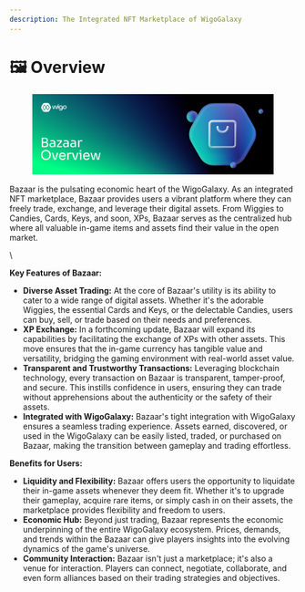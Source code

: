 ```yaml
---
description: The Integrated NFT Marketplace of WigoGalaxy
---
```


# 🖼️ Overview

<figure><img src="../.gitbook/assets/Overview (1).png" alt=""><figcaption></figcaption></figure>

Bazaar is the pulsating economic heart of the WigoGalaxy. As an integrated NFT marketplace, Bazaar provides users a vibrant platform where they can freely trade, exchange, and leverage their digital assets. From Wiggies to Candies, Cards, Keys, and soon, XPs, Bazaar serves as the centralized hub where all valuable in-game items and assets find their value in the open market.

\


**Key Features of Bazaar:**

* **Diverse Asset Trading:** At the core of Bazaar's utility is its ability to cater to a wide range of digital assets. Whether it's the adorable Wiggies, the essential Cards and Keys, or the delectable Candies, users can buy, sell, or trade based on their needs and preferences.
* **XP Exchange:** In a forthcoming update, Bazaar will expand its capabilities by facilitating the exchange of XPs with other assets. This move ensures that the in-game currency has tangible value and versatility, bridging the gaming environment with real-world asset value.
* **Transparent and Trustworthy Transactions:** Leveraging blockchain technology, every transaction on Bazaar is transparent, tamper-proof, and secure. This instills confidence in users, ensuring they can trade without apprehensions about the authenticity or the safety of their assets.
* **Integrated with WigoGalaxy:** Bazaar's tight integration with WigoGalaxy ensures a seamless trading experience. Assets earned, discovered, or used in the WigoGalaxy can be easily listed, traded, or purchased on Bazaar, making the transition between gameplay and trading effortless.

**Benefits for Users:**

* **Liquidity and Flexibility:** Bazaar offers users the opportunity to liquidate their in-game assets whenever they deem fit. Whether it's to upgrade their gameplay, acquire rare items, or simply cash in on their assets, the marketplace provides flexibility and freedom to users.
* **Economic Hub:** Beyond just trading, Bazaar represents the economic underpinning of the entire WigoGalaxy ecosystem. Prices, demands, and trends within the Bazaar can give players insights into the evolving dynamics of the game's universe.
* **Community Interaction:** Bazaar isn't just a marketplace; it's also a venue for interaction. Players can connect, negotiate, collaborate, and even form alliances based on their trading strategies and objectives.
